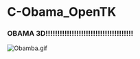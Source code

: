 # C-Obama_OpenTK
<!DOCTYPE html>
<html>
<head>
  <meta charset="UTF-8">
</head>
<body>
  <h3>OBAMA 3D!!!!!!!!!!!!!!!!!!!!!!!!!!!!!!!!!!!!!</h3>
  <img src="https://github.com/VinvinVinayakvinVin/C-Obama_OpenTK/blob/master/resources/Obomba.gif" alt="Obamba.gif">
</body>
</html>
